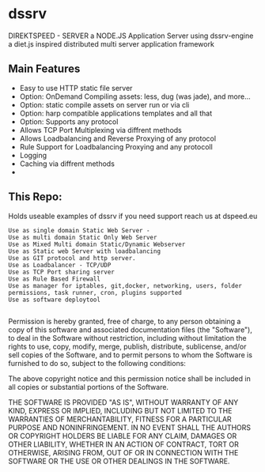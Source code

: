 # dssrv
DIREKTSPEED - SERVER a NODE.JS Application Server using dssrv-engine a diet.js inspired distributed multi server application framework

## Main Features
- Easy to use HTTP static file server
- Option: OnDemand Compiling assets: less, dug (was jade), and more...
- Option: static compile assets on server run or via cli
- Option: harp compatible applications templates and all that
- Option: Supports any protocol
- Allows TCP Port Multiplexing via diffrent methods
- Allows Loadbalancing and Reverse Proxying of any protocol
- Rule Support for Loadbalancing Proxying and any protocoll
- Logging
- Caching via diffrent methods 
- 



## This Repo:
Holds useable examples of dssrv if you need support reach us at dspeed.eu


```
Use as single domain Static Web Server -
Use as multi domain Static Only Web Server
Use as Mixed Multi domain Static/Dynamic Webserver
Use as Static web Server with loadbalancing
Use as GIT protocol and http server.
Use as Loadbalancer - TCP/UDP
Use as TCP Port sharing server
Use as Rule Based Firewall
Use as manager for iptables, git,docker, networking, users, folder permissions, task runner, cron, plugins supported
Use as software deploytool


```






Permission is hereby granted, free of charge, to any person obtaining a copy of this software and associated documentation files (the "Software"), to deal in the Software without restriction, including without limitation the rights to use, copy, modify, merge, publish, distribute, sublicense, and/or sell copies of the Software, and to permit persons to whom the Software is furnished to do so, subject to the following conditions:

The above copyright notice and this permission notice shall be included in all copies or substantial portions of the Software.

THE SOFTWARE IS PROVIDED "AS IS", WITHOUT WARRANTY OF ANY KIND, EXPRESS OR IMPLIED, INCLUDING BUT NOT LIMITED TO THE WARRANTIES OF MERCHANTABILITY, FITNESS FOR A PARTICULAR PURPOSE AND NONINFRINGEMENT. IN NO EVENT SHALL THE AUTHORS OR COPYRIGHT HOLDERS BE LIABLE FOR ANY CLAIM, DAMAGES OR OTHER LIABILITY, WHETHER IN AN ACTION OF CONTRACT, TORT OR OTHERWISE, ARISING FROM, OUT OF OR IN CONNECTION WITH THE SOFTWARE OR THE USE OR OTHER DEALINGS IN THE SOFTWARE.

